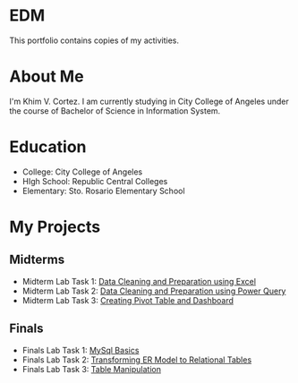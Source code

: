 # EDM
This portfolio contains copies of my activities.
# About Me
I'm Khim V. Cortez. I am currently studying in City College of Angeles under the course of Bachelor of Science in Information System.
# Education
- College: City College of Angeles
- HIgh School: Republic Central Colleges
- Elementary: Sto. Rosario Elementary School
# My Projects
## Midterms
- Midterm Lab Task 1: [Data Cleaning and Preparation using Excel](https://crtzk.github.io/Midterm-Task-1/)
- Midterm Lab Task 2: [Data Cleaning and Preparation using Power Query](Midterm%20Task%202)
- Midterm Lab Task 3: [Creating Pivot Table and Dashboard](https://github.com/crtzk/EDM/tree/main/Midterm%20Task%203)

## Finals

- Finals Lab Task 1: [MySql Basics](https://github.com/crtzk/EDM/tree/main/Finals%20Task%201)
- Finals Lab Task 2: [Transforming ER Model to Relational Tables](https://github.com/crtzk/EDM/tree/main/Finals%20Task%202)
- Finals Lab Task 3: [Table Manipulation](
https://github.com/crtzk/EDM/blob/main/Finals%20Task%203/Readme.md)
